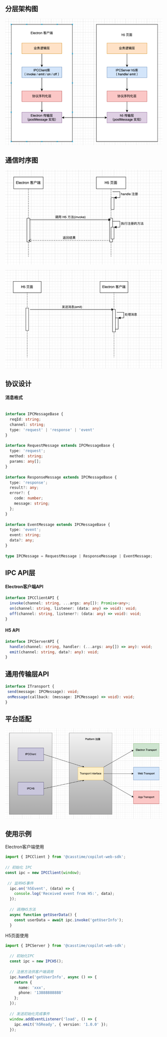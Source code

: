 ## 分层架构图
![alt text](image.png)

## 通信时序图
![alt text](image-1.png)

![alt text](image-2.png)

## 协议设计
#### 消息格式
```typescript

interface IPCMessageBase {
  reqId: string;
  channel: string;
  type: 'request' | 'response' | 'event'
}
 
interface RequestMessage extends IPCMessageBase {
  type: 'request';
  method: string;
  params: any[];
}
 
interface ResponseMessage extends IPCMessageBase {
  type: 'response';
  result?: any;
  error?: {
    code: number;
    message: string;
  };
}
 
interface EventMessage extends IPCMessageBase {
  type: 'event';
  event: string;
  data?: any;
}
 
type IPCMessage = RequestMessage | ResponseMessage | EventMessage;
```

## IPC API层
#### Electron客户端API
```typeScript
interface IPCClientAPI {
  invoke(channel: string, ...args: any[]): Promise<any>;
  on(channel: string, listener: (data: any) => void): void;
  off(channel: string, listener?: (data: any) => void): void;
}
```

#### H5 API
```typescript
interface IPCServerAPI {
  handle(channel: string, handler: (...args: any[]) => any): void;
  emit(channel: string, data?: any): void;
}
```

## 通用传输层API 
```typeScript
interface ITransport {
 send(message: IPCMessage): void;
 onMessage(callback: (message: IPCMessage) => void): void;
}
```
## 平台适配
![alt text](image-3.png)

## 使用示例
Electron客户端使用

```typescript
import { IPCClient } from '@casstime/copilot-web-sdk';
 
// 初始化 IPC
const ipc = new IPCClient(window);
 
 // 监听H5事件
  ipc.on('h5Event', (data) => {
    console.log('Received event from H5:', data);
  });
   
  // 调用H5方法
  async function getUserData() {
    const userData = await ipc.invoke('getUserInfo');
  }
```


H5页面使用
```typescript
import { IPCServer } from '@casstime/copilot-web-sdk';
   
  // 初始化IPC
  const ipc = new IPCH5();
   
  // 注册方法供客户端调用
  ipc.handle('getUserInfo', async () => {
    return {
      name: 'xxx',
      phone: '13888888888'
    };
  });
   
  // 发送初始化完成事件
  window.addEventListener('load', () => {
    ipc.emit('h5Ready', { version: '1.0.0' });
  });
```